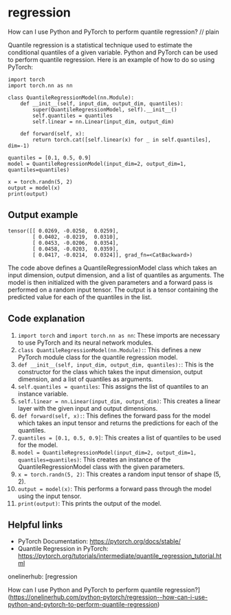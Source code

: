 # regression

How can I use Python and PyTorch to perform quantile regression?
// plain

Quantile regression is a statistical technique used to estimate the conditional quantiles of a given variable. Python and PyTorch can be used to perform quantile regression. Here is an example of how to do so using PyTorch:

```
import torch
import torch.nn as nn

class QuantileRegressionModel(nn.Module):
    def __init__(self, input_dim, output_dim, quantiles):
        super(QuantileRegressionModel, self).__init__()
        self.quantiles = quantiles
        self.linear = nn.Linear(input_dim, output_dim)

    def forward(self, x):
        return torch.cat([self.linear(x) for _ in self.quantiles], dim=-1)

quantiles = [0.1, 0.5, 0.9]
model = QuantileRegressionModel(input_dim=2, output_dim=1, quantiles=quantiles)

x = torch.randn(5, 2)
output = model(x)
print(output)
```

## Output example

```
tensor([[ 0.0269, -0.0258,  0.0259],
        [ 0.0402, -0.0219,  0.0310],
        [ 0.0453, -0.0206,  0.0354],
        [ 0.0458, -0.0203,  0.0359],
        [ 0.0417, -0.0214,  0.0324]], grad_fn=<CatBackward>)
```

The code above defines a QuantileRegressionModel class which takes an input dimension, output dimension, and a list of quantiles as arguments. The model is then initialized with the given parameters and a forward pass is performed on a random input tensor. The output is a tensor containing the predicted value for each of the quantiles in the list.

## Code explanation


1. `import torch` and `import torch.nn as nn`: These imports are necessary to use PyTorch and its neural network modules.
2. `class QuantileRegressionModel(nn.Module):`: This defines a new PyTorch module class for the quantile regression model.
3. `def __init__(self, input_dim, output_dim, quantiles):`: This is the constructor for the class which takes the input dimension, output dimension, and a list of quantiles as arguments.
4. `self.quantiles = quantiles`: This assigns the list of quantiles to an instance variable.
5. `self.linear = nn.Linear(input_dim, output_dim)`: This creates a linear layer with the given input and output dimensions.
6. `def forward(self, x):`: This defines the forward pass for the model which takes an input tensor and returns the predictions for each of the quantiles.
7. `quantiles = [0.1, 0.5, 0.9]`: This creates a list of quantiles to be used for the model.
8. `model = QuantileRegressionModel(input_dim=2, output_dim=1, quantiles=quantiles)`: This creates an instance of the QuantileRegressionModel class with the given parameters.
9. `x = torch.randn(5, 2)`: This creates a random input tensor of shape (5, 2).
10. `output = model(x)`: This performs a forward pass through the model using the input tensor.
11. `print(output)`: This prints the output of the model.

## Helpful links

- PyTorch Documentation: https://pytorch.org/docs/stable/
- Quantile Regression in PyTorch: https://pytorch.org/tutorials/intermediate/quantile_regression_tutorial.html

onelinerhub: [regression

How can I use Python and PyTorch to perform quantile regression?](https://onelinerhub.com/python-pytorch/regression--how-can-i-use-python-and-pytorch-to-perform-quantile-regression)